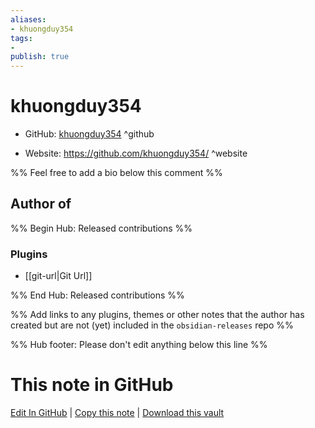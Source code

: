 ```yaml
---
aliases:
- khuongduy354
tags:
- 
publish: true
---
```


# khuongduy354

- GitHub: [khuongduy354](https://github.com/khuongduy354/) ^github
<!-- - Discord: `@` ^discord-->
- Website: <https://github.com/khuongduy354/> ^website
<!-- - [[Publish sites|Publish site]]: <https://> ^publish-->

%% Feel free to add a bio below this comment %%


## Author of

%% Begin Hub: Released contributions %%
### Plugins
- [[git-url|Git Url]]

%% End Hub: Released contributions %%

%% Add links to any plugins, themes or other notes that the author has created but are not (yet) included in the `obsidian-releases` repo %%

<!--
### Unlisted plugins
-->

<!--
### Others
-->

<!--
## Sponsor this author
-->

<!-- - [[GitHub sponsors]]: [Sponsor @khuongduy354 on GitHub Sponsors](https://github.com/sponsors/khuongduy354) ^github-sponsor-->
<!-- - [[Buy me a coffee]]: <https://> ^buy-me-a-coffee-->
<!-- - [[PayPal]]: <https://> ^paypal-->
<!-- - [[Patreon]]: <https://> ^patreon-->

<!--
## Follow this author
-->

<!-- - [[YouTube Channels|On YouTube]]: <https://> ^youtube-->
<!-- - Twitter: <https://> ^twitter-->
<!-- - ... -->

%% Hub footer: Please don't edit anything below this line %%

# This note in GitHub

<span class="git-footer">[Edit In GitHub](https://github.dev/obsidian-community/obsidian-hub/blob/main/01%20-%20Community/People/khuongduy354.md "git-hub-edit-note") | [Copy this note](https://raw.githubusercontent.com/obsidian-community/obsidian-hub/main/01%20-%20Community/People/khuongduy354.md "git-hub-copy-note") | [Download this vault](https://github.com/obsidian-community/obsidian-hub/archive/refs/heads/main.zip "git-hub-download-vault") </span>
